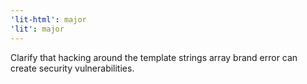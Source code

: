 ```yaml
---
'lit-html': major
'lit': major
---
```


Clarify that hacking around the template strings array brand error can create security vulnerabilities.
